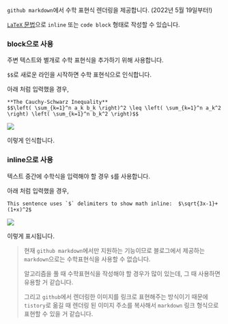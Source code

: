 `github markdown`에서 수학 표현식 렌더링을 제공합니다. (2022년 5월 19일부터!)

[`LaTeX` 문법](https://ko.wikipedia.org/wiki/%EC%9C%84%ED%82%A4%EB%B0%B1%EA%B3%BC:TeX_%EB%AC%B8%EB%B2%95)으로 `inline` 또는 `code block` 형태로 작성할 수 있습니다.

### block으로 사용

주변 텍스트와 별개로 수학 표현식을 추가하기 위해 사용합니다.

`$$`로 새로운 라인을 시작하면 수학 표현식으로 인식합니다.

아래 처럼 입력했을 경우,

```text
**The Cauchy-Schwarz Inequality**
$$\left( \sum_{k=1}^n a_k b_k \right)^2 \leq \left( \sum_{k=1}^n a_k^2 \right) \left( \sum_{k=1}^n b_k^2 \right)$$
```

![](https://i0.wp.com/user-images.githubusercontent.com/7219923/165633956-cfe6be6d-66ec-451a-8afd-be3546f4d0a1.png?ssl=1)

이렇게 인식합니다.

### inline으로 사용

텍스트 중간에 수학식을 입력해야 할 경우 `$`를 사용합니다.

아래 처럼 입력했을 경우,

```text
This sentence uses `$` delimiters to show math inline:  $\sqrt{3x-1}+(1+x)^2$
```

![](https://i0.wp.com/user-images.githubusercontent.com/7219923/165633994-a1f2cee5-71cb-4303-bbd9-1df1604d7a01.png?ssl=1)

이렇게 표시됩니다.

> 현재 `github markdown`에서만 지원하는 기능이므로 블로그에서 제공하는 `markdown`으로는 수학표현식을 사용할 수 없습니다.
> 
> 알고리즘을 풀 때 수학표현식을 작성해야 할 경우가 많이 있는데, 그 때 사용하면 유용할 거 같습니다.
> 
> 그리고 `github`에서 렌더링한 이미지를 링크로 표현해주는 방식이기 때문에 `tistory`로 옮길 때 렌더링 된 이미지 주소를 복사해서 `markdown` 링크 형식으로 표현할 수 있을 거 같습니다.

